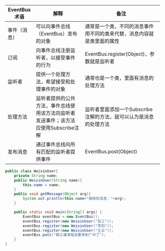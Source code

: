 | EventBus术语 | 解释                                             | 备注                                    |
|------------|------------------------------------------------|---------------------------------------|
| 事件（消息）     | 可以向事件总线（EventBus）发布的对象                         | 通常是一个类，不同的消息事件用不同的类来代替，消息内容就是类里面的属性   |
| 订阅         | 向事件总线注册监听者，以接受事件的行为                            | EventBus.register(Object)，参数就是监听者     |
| 监听者        | 提供一个处理方法，希望接受和处理事件的对象                          | 通常也是一个类，里面有消息的处理方法                    |
| 处理方法       | 监听者提供的公共方法，事件总线使用该方法向监听者发送事件；该方法应使用Subscribe注解 | 监听者里面添加一个Subscribe注解的方法，就可以认为是消息的处理方法 |
| 发布消息       | 通过事件总线向所有匹配的监听者提供事件                            | EventBus.post(Object)                 |
```java
public class WeixinUser{
    private String name;
    public WeixinUser(String name){
        this.name = name;
    }
    public void getMessage(Object arg){
        System.out.println(this.name+"接收到消息："+arg);
    }

    public static void main(String[] args) {
        EventBus eventBus = new EventBus();
        eventBus.register(new WeixinUser("张三"));
        eventBus.register(new WeixinUser("李四"));
        eventBus.register(new WeixinUser("王五"));
        eventBus.post("薛之谦演唱会要来到广州了");
    }
}
```